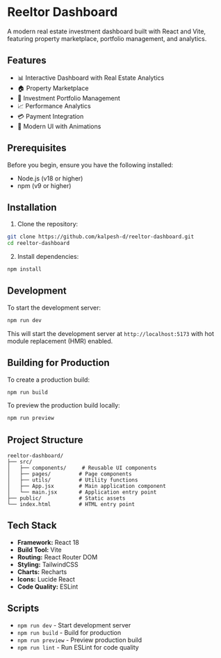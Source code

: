 # Reeltor Dashboard

A modern real estate investment dashboard built with React and Vite, featuring property marketplace, portfolio management, and analytics.

## Features

- 📊 Interactive Dashboard with Real Estate Analytics
- 🏠 Property Marketplace
- 💼 Investment Portfolio Management
- 📈 Performance Analytics
- 💳 Payment Integration
- 🎨 Modern UI with Animations

## Prerequisites

Before you begin, ensure you have the following installed:
- Node.js (v18 or higher)
- npm (v9 or higher)

## Installation

1. Clone the repository:
```bash
git clone https://github.com/kalpesh-d/reeltor-dashboard.git
cd reeltor-dashboard
```

2. Install dependencies:
```bash
npm install
```

## Development

To start the development server:

```bash
npm run dev
```

This will start the development server at `http://localhost:5173` with hot module replacement (HMR) enabled.

## Building for Production

To create a production build:

```bash
npm run build
```

To preview the production build locally:

```bash
npm run preview
```

## Project Structure

```
reeltor-dashboard/
├── src/
│   ├── components/     # Reusable UI components
│   ├── pages/         # Page components
│   ├── utils/         # Utility functions
│   ├── App.jsx        # Main application component
│   └── main.jsx       # Application entry point
├── public/            # Static assets
└── index.html         # HTML entry point
```

## Tech Stack

- **Framework:** React 18
- **Build Tool:** Vite
- **Routing:** React Router DOM
- **Styling:** TailwindCSS
- **Charts:** Recharts
- **Icons:** Lucide React
- **Code Quality:** ESLint

## Scripts

- `npm run dev` - Start development server
- `npm run build` - Build for production
- `npm run preview` - Preview production build
- `npm run lint` - Run ESLint for code quality
